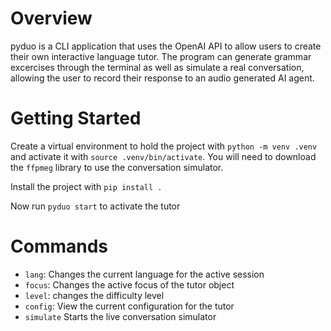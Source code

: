 # Overview

pyduo is a CLI application that uses the OpenAI API to allow users to create their own interactive language tutor. The program can generate grammar excercises through the terminal as well as simulate a real conversation, allowing the user to record their response to an audio generated AI agent.

# Getting Started

 Create a virtual environment to hold the project with `python -m venv .venv` and activate it with `source .venv/bin/activate`. You will need to download the `ffpmeg` library to use the conversation simulator.
 
 Install the project with `pip install .`

Now run `pyduo start` to activate the tutor

# Commands

  *  `lang`: Changes the current language for the active session
  *  `focus`: Changes the active focus of the tutor object
  *  `level`: changes the difficulty level
  *  `config`: View the current configuration for the tutor
  * `simulate` Starts the live conversation simulator



